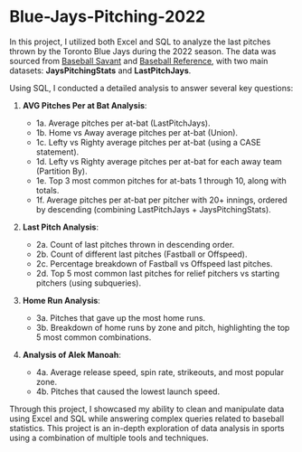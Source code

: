 # Blue-Jays-Pitching-2022
In this project, I utilized both Excel and SQL to analyze the last pitches thrown by the Toronto Blue Jays during the 2022 season. The data was sourced from [Baseball Savant](https://baseballsavant.mlb.com/statcast_search?hfPT=&hfAB=&hfGT=R%7C&hfPR=&hfZ=&hfStadium=&hfBBL=&hfNewZones=&hfPull=&hfC=&hfSea=2022%7C&hfSit=&player_type=pitcher&hfOuts=&hfOpponent=&pitcher_throws=&batter_stands=&hfSA=&game_date_gt=2022-04-08&game_date_lt=2022-10-12&hfMo=&hfTeam=TOR%7C&home_road=&hfRO=&position=&hfInfield=&hfOutfield=&hfInn=&hfBBT=&hfFlag=is%5C.%5C.last%5C.%5C.pitch%7C&metric_1=&group_by=name&min_pitches=0&min_results=0&min_pas=0&sort_col=pitches&player_event_sort=api_p_release_speed&sort_order=desc#results) and [Baseball Reference](https://www.baseball-reference.com/teams/TOR/2022.shtml), with two main datasets: **JaysPitchingStats** and **LastPitchJays**.

Using SQL, I conducted a detailed analysis to answer several key questions:

1. **AVG Pitches Per at Bat Analysis**:
   - 1a. Average pitches per at-bat (LastPitchJays).
   - 1b. Home vs Away average pitches per at-bat (Union).
   - 1c. Lefty vs Righty average pitches per at-bat (using a CASE statement).
   - 1d. Lefty vs Righty average pitches per at-bat for each away team (Partition By).
   - 1e. Top 3 most common pitches for at-bats 1 through 10, along with totals.
   - 1f. Average pitches per at-bat per pitcher with 20+ innings, ordered by descending (combining LastPitchJays + JaysPitchingStats).

2. **Last Pitch Analysis**:
   - 2a. Count of last pitches thrown in descending order.
   - 2b. Count of different last pitches (Fastball or Offspeed).
   - 2c. Percentage breakdown of Fastball vs Offspeed last pitches.
   - 2d. Top 5 most common last pitches for relief pitchers vs starting pitchers (using subqueries).

3. **Home Run Analysis**:
   - 3a. Pitches that gave up the most home runs.
   - 3b. Breakdown of home runs by zone and pitch, highlighting the top 5 most common combinations.

4. **Analysis of Alek Manoah**:
   - 4a. Average release speed, spin rate, strikeouts, and most popular zone.
   - 4b. Pitches that caused the lowest launch speed.

Through this project, I showcased my ability to clean and manipulate data using Excel and SQL while answering complex queries related to baseball statistics. This project is an in-depth exploration of data analysis in sports using a combination of multiple tools and techniques.


